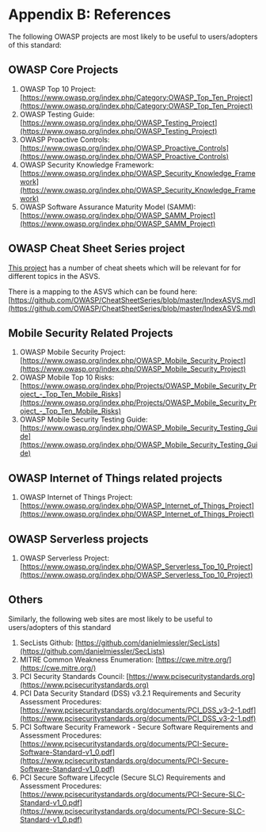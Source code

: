 # Appendix B: References

The following OWASP projects are most likely to be useful to users/adopters of this standard:

## OWASP Core Projects

1. OWASP Top 10 Project: [https://www.owasp.org/index.php/Category:OWASP_Top_Ten_Project](https://www.owasp.org/index.php/Category:OWASP_Top_Ten_Project)
2. OWASP Testing Guide: [https://www.owasp.org/index.php/OWASP_Testing_Project](https://www.owasp.org/index.php/OWASP_Testing_Project)
3. OWASP Proactive Controls: [https://www.owasp.org/index.php/OWASP_Proactive_Controls](https://www.owasp.org/index.php/OWASP_Proactive_Controls)
4. OWASP Security Knowledge Framework: [https://www.owasp.org/index.php/OWASP_Security_Knowledge_Framework](https://www.owasp.org/index.php/OWASP_Security_Knowledge_Framework)
5. OWASP Software Assurance Maturity Model (SAMM): [https://www.owasp.org/index.php/OWASP_SAMM_Project](https://www.owasp.org/index.php/OWASP_SAMM_Project)

##  OWASP Cheat Sheet Series project

[This project](https://www.owasp.org/index.php/OWASP_Cheat_Sheet_Series) has a number of cheat sheets which will be relevant for for different topics in the ASVS.

There is a mapping to the ASVS which can be found here: [https://github.com/OWASP/CheatSheetSeries/blob/master/IndexASVS.md](https://github.com/OWASP/CheatSheetSeries/blob/master/IndexASVS.md)

## Mobile Security Related Projects

1. OWASP Mobile Security Project: [https://www.owasp.org/index.php/OWASP_Mobile_Security_Project](https://www.owasp.org/index.php/OWASP_Mobile_Security_Project)
2. OWASP Mobile Top 10 Risks: [https://www.owasp.org/index.php/Projects/OWASP_Mobile_Security_Project_-_Top_Ten_Mobile_Risks](https://www.owasp.org/index.php/Projects/OWASP_Mobile_Security_Project_-_Top_Ten_Mobile_Risks)
3. OWASP Mobile Security Testing Guide: [https://www.owasp.org/index.php/OWASP_Mobile_Security_Testing_Guide](https://www.owasp.org/index.php/OWASP_Mobile_Security_Testing_Guide)

## OWASP Internet of Things related projects

1. OWASP Internet of Things Project: [https://www.owasp.org/index.php/OWASP_Internet_of_Things_Project](https://www.owasp.org/index.php/OWASP_Internet_of_Things_Project)

## OWASP Serverless projects

1. OWASP Serverless Project: [https://www.owasp.org/index.php/OWASP_Serverless_Top_10_Project](https://www.owasp.org/index.php/OWASP_Serverless_Top_10_Project)

## Others

Similarly, the following web sites are most likely to be useful to users/adopters of this standard

1. SecLists Github: [https://github.com/danielmiessler/SecLists](https://github.com/danielmiessler/SecLists)
2. MITRE Common Weakness Enumeration: [https://cwe.mitre.org/](https://cwe.mitre.org/)
3. PCI Security Standards Council: [https://www.pcisecuritystandards.org](https://www.pcisecuritystandards.org)
4. PCI Data Security Standard (DSS) v3.2.1 Requirements and Security Assessment Procedures: [https://www.pcisecuritystandards.org/documents/PCI_DSS_v3-2-1.pdf](https://www.pcisecuritystandards.org/documents/PCI_DSS_v3-2-1.pdf)
5. PCI Software Security Framework - Secure Software Requirements and Assessment Procedures: [https://www.pcisecuritystandards.org/documents/PCI-Secure-Software-Standard-v1_0.pdf](https://www.pcisecuritystandards.org/documents/PCI-Secure-Software-Standard-v1_0.pdf)
6. PCI Secure Software Lifecycle (Secure SLC) Requirements and Assessment Procedures: [https://www.pcisecuritystandards.org/documents/PCI-Secure-SLC-Standard-v1_0.pdf](https://www.pcisecuritystandards.org/documents/PCI-Secure-SLC-Standard-v1_0.pdf)

